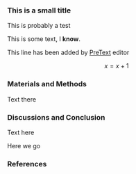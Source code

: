 ### This is a small title
This is probably a test


This is some text, I **know**.

This line has been added by [PreText](https://www.google.com) editor

$$x = x + 1$$

### Materials and Methods
Text there

### Discussions and Conclusion
Text here

Here we go 

### References

